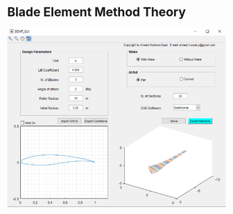 # Blade Element Method Theory

![alt text](https://raw.githubusercontent.com/AhmedHeshamSaad/BEMT-GUI/main/Interface_Screen_shot.png?raw=true)
